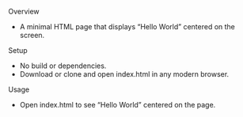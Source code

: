 Overview
- A minimal HTML page that displays “Hello World” centered on the screen.

Setup
- No build or dependencies.
- Download or clone and open index.html in any modern browser.

Usage
- Open index.html to see “Hello World” centered on the page.